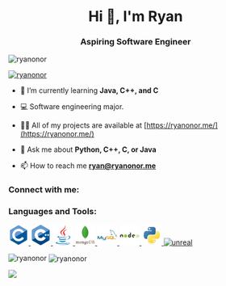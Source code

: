 





<h1 align="center">Hi 👋, I'm Ryan</h1>
<h3 align="center">Aspiring Software Engineer</h3>


<p align="left"> <img src="https://komarev.com/ghpvc/?username=ryanonor&label=Profile%20views&color=0e75b6&style=flat" alt="ryanonor" /> </p>

<p align="left"> <a href="https://github.com/ryo-ma/github-profile-trophy"><img src="https://github-profile-trophy.vercel.app/?username=ryanonor" alt="ryanonor" /></a> </p>

- 🌱 I’m currently learning **Java, C++, and C**

- 💻 Software engineering major.

- 👨‍💻 All of my projects are available at [https://ryanonor.me/](https://ryanonor.me/)

- 💬 Ask me about **Python, C++, C, or Java**

- 📫 How to reach me **ryan@ryanonor.me**

<h3 align="left">Connect with me:</h3>
<p align="left">
</p>

<h3 align="left">Languages and Tools:</h3>
<p align="left"> <a href="https://www.cprogramming.com/" target="_blank" rel="noreferrer"> <img src="https://raw.githubusercontent.com/devicons/devicon/master/icons/c/c-original.svg" alt="c" width="40" height="40"/> </a> <a href="https://www.w3schools.com/cpp/" target="_blank" rel="noreferrer"> <img src="https://raw.githubusercontent.com/devicons/devicon/master/icons/cplusplus/cplusplus-original.svg" alt="cplusplus" width="40" height="40"/> </a> <a href="https://www.java.com" target="_blank" rel="noreferrer"> <img src="https://raw.githubusercontent.com/devicons/devicon/master/icons/java/java-original.svg" alt="java" width="40" height="40"/> </a> <a href="https://www.mongodb.com/" target="_blank" rel="noreferrer"> <img src="https://raw.githubusercontent.com/devicons/devicon/master/icons/mongodb/mongodb-original-wordmark.svg" alt="mongodb" width="40" height="40"/> </a> <a href="https://www.mysql.com/" target="_blank" rel="noreferrer"> <img src="https://raw.githubusercontent.com/devicons/devicon/master/icons/mysql/mysql-original-wordmark.svg" alt="mysql" width="40" height="40"/> </a> <a href="https://nodejs.org" target="_blank" rel="noreferrer"> <img src="https://raw.githubusercontent.com/devicons/devicon/master/icons/nodejs/nodejs-original-wordmark.svg" alt="nodejs" width="40" height="40"/> </a> <a href="https://www.python.org" target="_blank" rel="noreferrer"> <img src="https://raw.githubusercontent.com/devicons/devicon/master/icons/python/python-original.svg" alt="python" width="40" height="40"/> </a> <a href="https://unrealengine.com/" target="_blank" rel="noreferrer"> <img src="https://raw.githubusercontent.com/kenangundogan/fontisto/036b7eca71aab1bef8e6a0518f7329f13ed62f6b/icons/svg/brand/unreal-engine.svg" alt="unreal" width="40" height="40"/> </a> </p>

<p><img align="left" src="https://wakatime.com/share/@ryanonor/7a862a80-8eb3-401e-9fe7-7ff1cfe37898.svg" alt="ryanonor" /></p>

<p>&nbsp;<img align="center" src="https://github-readme-stats.vercel.app/api?username=ryanonor&show_icons=true&locale=en" alt="ryanonor" /></p>


<a href="https://wakatime.com"><img src="https://wakatime.com/share/@ryanonor/0897699c-8f29-49a2-8f84-d29f8d73eb1a.png" /></a>


